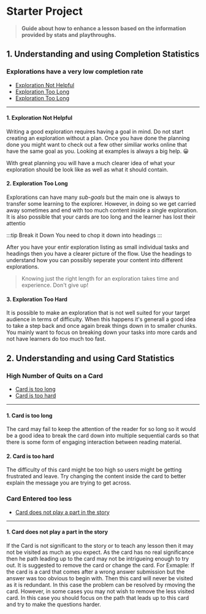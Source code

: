 # Starter Project

> **Guide about how to enhance a lesson based on the information provided by stats and playthroughs.**

## 1. Understanding and using Completion Statistics

### **Explorations have a very low completion rate**
   - [Exploration Not Helpful](#_1-exploration-not-helpful)
   - [Exploration Too Long](#_2-exploration-too-long)
   - [Exploration Too Long](#_3-exploration-too-hard)

---

#### 1. Exploration Not Helpful

Writing a good exploration requires having a goal in mind. Do not start creating an exploration without a plan. Once you have done the planning done you might want to check out a few other similiar works online that have the same goal as you. Looking at examples is always a big help. :grinning:

With great planning you will have a much clearer idea of what your exploration should be look like as well as what it should contain.


#### 2. Exploration Too Long

Explorations can have many _sub-goals_ but the main one is always to transfer some learning to the explorer. However, in doing so we get carried away sometimes and end with too much content inside a single exploration. It is also possible that your cards are too long and the learner has lost their attentio

:::tip Break it Down
You need to chop it down into headings
:::

After you have your entir exploration listing as small individual tasks and headings then you have a clearer picture of the flow. Use the headings to understand how you can possibly seperate your content into different explorations. 
>Knowing just the right length for an exploration takes time and experience. Don't give up!



#### 3. Exploration Too Hard

It is possible to make an exploration that is not well suited for your target audience in terms of difficulty. When this happens it's generall a good idea to take a step back and once again break things down in to smaller chunks. You mainly want to focus on breaking down your tasks into more cards and not have learners do too much too fast. 



## 2. Understanding and using Card Statistics

### **High Number of Quits on a Card**
   - [Card is too long](#_1-exploration-not-helpful)
   - [Card is too hard](#_2-exploration-too-long)

---

#### 1. Card is too long

The card may fail to keep the attention of the reader for so long so it would be a good idea to break the card down into multiple sequential cards so that there is some form of engaging interaction between reading material.


#### 2. Card is too hard

The difficulty of this card might be too high so users might be getting frustrated and leave. Try changing the content inside the card to better explain the message you are trying to get across. 


### **Card Entered too less**
   - [Card does not play a part in the story](#_1-exploration-not-helpful)

---


#### 1. Card does not play a part in the story

If the Card is not significant to the story or to teach any lesson then it may not be visited as much as you expect. As the card has no real significance then he path leading up to the card may not be intrigueing enough to try out. It is suggested to remove the card or change the card. For Exmaple: 
If the card is a card that comes after a wrong answer submission but the answer was too obvious to begin with. Then this card will never be visited as it is redundant. In this case the problem can be resolved by rmoving the card. However, in some cases you may not wish to remove the less visited card. In this case you should focus on the path that leads up to this card and try to make the questions harder.
